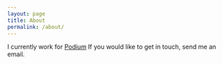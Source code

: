 ```yaml
---
layout: page
title: About
permalink: /about/
---
```


I currently work for [Podium](https://www.podium.com) If you would like to get in touch,
send me an email.

